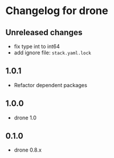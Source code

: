 # Changelog for drone

## Unreleased changes

* fix type int to int64
* add ignore file: `stack.yaml.lock`

## 1.0.1

- Refactor dependent packages

## 1.0.0

- drone 1.0

## 0.1.0

- drone 0.8.x
